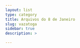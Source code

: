 ```yaml
---
layout: list
type: category
title: Arquivos do 8 de Janeiro
slug: vazatoga
sidebar: true
description: >

---
```

